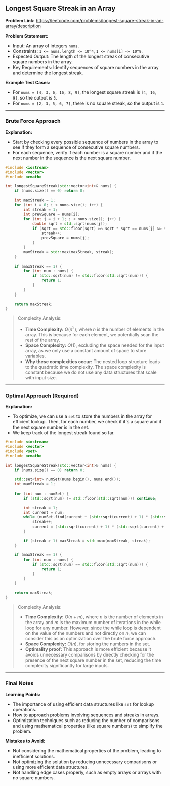 ## Longest Square Streak in an Array

**Problem Link:** https://leetcode.com/problems/longest-square-streak-in-an-array/description

**Problem Statement:**
- Input: An array of integers `nums`.
- Constraints: `1 <= nums.length <= 10^4`, `1 <= nums[i] <= 10^9`.
- Expected Output: The length of the longest streak of consecutive square numbers in the array.
- Key Requirements: Identify sequences of square numbers in the array and determine the longest streak.

**Example Test Cases:**
- For `nums = [4, 3, 6, 16, 8, 9]`, the longest square streak is `[4, 16, 9]`, so the output is `3`.
- For `nums = [2, 3, 5, 6, 7]`, there is no square streak, so the output is `1`.

---

### Brute Force Approach

**Explanation:**
- Start by checking every possible sequence of numbers in the array to see if they form a sequence of consecutive square numbers.
- For each sequence, verify if each number is a square number and if the next number in the sequence is the next square number.

```cpp
#include <iostream>
#include <vector>
#include <cmath>

int longestSquareStreak(std::vector<int>& nums) {
    if (nums.size() == 0) return 0;
    
    int maxStreak = 1;
    for (int i = 0; i < nums.size(); i++) {
        int streak = 1;
        int prevSquare = nums[i];
        for (int j = i + 1; j < nums.size(); j++) {
            double sqrt = std::sqrt(nums[j]);
            if (sqrt == std::floor(sqrt) && sqrt * sqrt == nums[j] && sqrt == std::sqrt(prevSquare) + 1) {
                streak++;
                prevSquare = nums[j];
            }
        }
        maxStreak = std::max(maxStreak, streak);
    }
    
    if (maxStreak == 1) {
        for (int num : nums) {
            if (std::sqrt(num) != std::floor(std::sqrt(num))) {
                return 1;
            }
        }
    }
    
    return maxStreak;
}
```

> Complexity Analysis:
> - **Time Complexity:** $O(n^2)$, where $n$ is the number of elements in the array. This is because for each element, we potentially scan the rest of the array.
> - **Space Complexity:** $O(1)$, excluding the space needed for the input array, as we only use a constant amount of space to store variables.
> - **Why these complexities occur:** The nested loop structure leads to the quadratic time complexity. The space complexity is constant because we do not use any data structures that scale with input size.

---

### Optimal Approach (Required)

**Explanation:**
- To optimize, we can use a `set` to store the numbers in the array for efficient lookup. Then, for each number, we check if it's a square and if the next square number is in the set.
- We keep track of the longest streak found so far.

```cpp
#include <iostream>
#include <vector>
#include <set>
#include <cmath>

int longestSquareStreak(std::vector<int>& nums) {
    if (nums.size() == 0) return 0;
    
    std::set<int> numSet(nums.begin(), nums.end());
    int maxStreak = 1;
    
    for (int num : numSet) {
        if (std::sqrt(num) != std::floor(std::sqrt(num))) continue;
        
        int streak = 1;
        int current = num;
        while (numSet.find(current + (std::sqrt(current) + 1) * (std::sqrt(current) + 1)) != numSet.end()) {
            streak++;
            current = (std::sqrt(current) + 1) * (std::sqrt(current) + 1);
        }
        
        if (streak > 1) maxStreak = std::max(maxStreak, streak);
    }
    
    if (maxStreak == 1) {
        for (int num : nums) {
            if (std::sqrt(num) == std::floor(std::sqrt(num))) {
                return 1;
            }
        }
    }
    
    return maxStreak;
}
```

> Complexity Analysis:
> - **Time Complexity:** $O(n + m)$, where $n$ is the number of elements in the array and $m$ is the maximum number of iterations in the while loop for any number. However, since the while loop is dependent on the value of the numbers and not directly on $n$, we can consider this as an optimization over the brute force approach.
> - **Space Complexity:** $O(n)$, for storing the numbers in the set.
> - **Optimality proof:** This approach is more efficient because it avoids unnecessary comparisons by directly checking for the presence of the next square number in the set, reducing the time complexity significantly for large inputs.

---

### Final Notes

**Learning Points:**
- The importance of using efficient data structures like `set` for lookup operations.
- How to approach problems involving sequences and streaks in arrays.
- Optimization techniques such as reducing the number of comparisons and using mathematical properties (like square numbers) to simplify the problem.

**Mistakes to Avoid:**
- Not considering the mathematical properties of the problem, leading to inefficient solutions.
- Not optimizing the solution by reducing unnecessary comparisons or using more efficient data structures.
- Not handling edge cases properly, such as empty arrays or arrays with no square numbers.